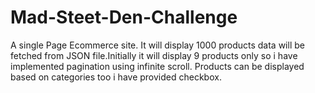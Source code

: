 # Mad-Steet-Den-Challenge
A single Page Ecommerce site. It will display 1000 products data will be fetched from JSON file.Initially it will display 9 products only so i have implemented pagination using infinite scroll. Products can be displayed based on categories too i have provided checkbox.
